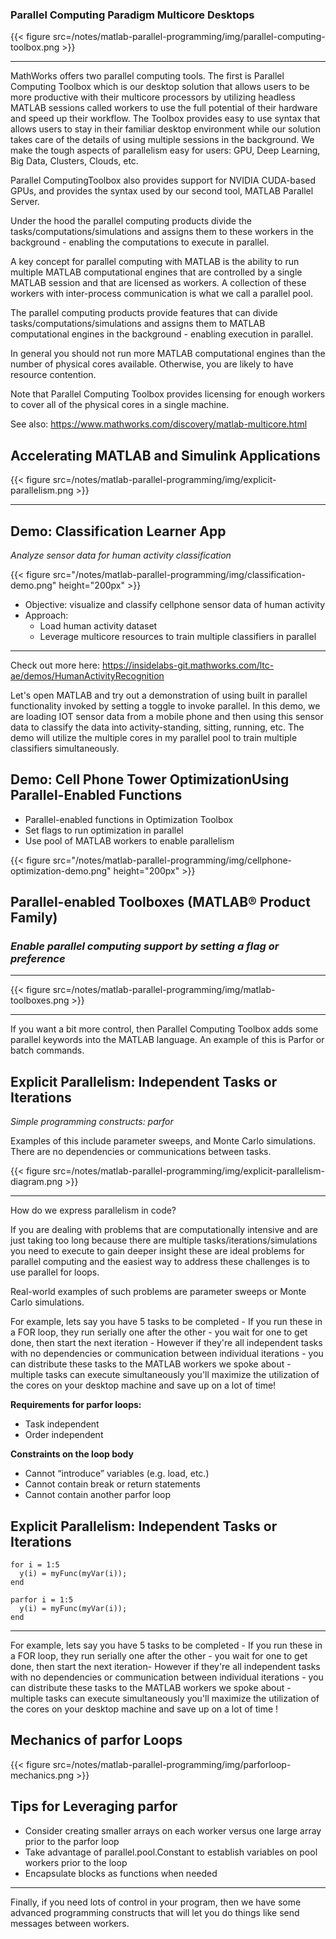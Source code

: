 ### Parallel Computing Paradigm Multicore Desktops

{{< figure src=/notes/matlab-parallel-programming/img/parallel-computing-toolbox.png >}}

---

MathWorks offers two parallel computing tools. The first is Parallel Computing Toolbox which is our desktop solution that allows users to be more productive with their multicore processors by utilizing headless MATLAB sessions called workers to use the full potential of their hardware and speed up their workflow. The Toolbox provides easy to use syntax that allows users to stay in their familiar desktop environment while our solution takes care of the details of using multiple sessions in the background. We make the tough aspects of parallelism easy for users: GPU, Deep Learning, Big Data, Clusters, Clouds, etc.

Parallel ComputingToolbox also provides support for NVIDIA CUDA-based GPUs, and provides the syntax used by our second tool, MATLAB Parallel Server.

Under the hood the parallel computing products divide the tasks/computations/simulations and assigns them to these workers in the background - enabling the computations to execute in parallel.

A key concept for parallel computing with MATLAB is the ability to run multiple MATLAB computational engines that are controlled by a single MATLAB session and that are licensed as workers. A collection of these workers with inter-process communication is what we call a parallel pool. 

The parallel computing products provide features that can divide tasks/computations/simulations and assigns them to MATLAB computational engines in the background - enabling execution in parallel.
 
In general you should not run more MATLAB computational engines than the number of physical cores available.   Otherwise, you are likely to have resource contention.

Note that Parallel Computing Toolbox provides licensing for enough workers to cover all of the physical cores in a single machine.

See also:  https://www.mathworks.com/discovery/matlab-multicore.html 

## Accelerating MATLAB and Simulink Applications

{{< figure src=/notes/matlab-parallel-programming/img/explicit-parallelism.png >}}

---

## Demo: Classification Learner App

*Analyze sensor data for human activity classification*

{{< figure src="/notes/matlab-parallel-programming/img/classification-demo.png" height="200px" >}}

* Objective: visualize and classify cellphone sensor data of human activity
* Approach:
  * Load human activity dataset
  * Leverage multicore resources to train multiple classifiers in parallel

---

Check out more here: https://insidelabs-git.mathworks.com/ltc-ae/demos/HumanActivityRecognition

Let's open MATLAB and try out a demonstration of using built in parallel functionality invoked by setting a toggle to invoke parallel. 
In this demo, we are loading IOT sensor data from a mobile phone and then using this sensor data to classify the data into activity-standing, sitting, running, etc. 
The demo will utilize the multiple cores in my parallel pool to train multiple classifiers simultaneously. 


## Demo: Cell Phone Tower OptimizationUsing Parallel-Enabled Functions

* Parallel-enabled functions in Optimization Toolbox
* Set flags to run optimization in parallel
* Use pool of MATLAB workers to enable parallelism

{{< figure src="/notes/matlab-parallel-programming/img/cellphone-optimization-demo.png" height="200px" >}}

## Parallel-enabled Toolboxes (MATLAB® Product Family)

### *Enable parallel computing support by setting a flag or preference*

---

{{< figure src=/notes/matlab-parallel-programming/img/matlab-toolboxes.png >}}

---


If you want a bit more control, then Parallel Computing Toolbox adds some parallel keywords into the MATLAB language. An example of this is Parfor or batch commands.


## Explicit Parallelism: Independent Tasks or Iterations

*Simple programming constructs: parfor*

Examples of this include parameter sweeps, and Monte Carlo simulations. There are no dependencies or communications between tasks.

{{< figure src=/notes/matlab-parallel-programming/img/explicit-parallelism-diagram.png >}}

---

How do we express parallelism in code?

If you are dealing with problems that are computationally intensive and are just taking too long because there are multiple tasks/iterations/simulations you need to execute to gain deeper insight   these are ideal problems for parallel computing and the easiest way to address these challenges is to use parallel for loops.

Real-world examples of such problems are parameter sweeps or Monte Carlo simulations.

For example, lets say you have 5 tasks to be completed - If you run these in a FOR loop, they run serially one after the other - you wait for one to get done, then start the next iteration - However if they're all independent tasks with no dependencies or communication between individual iterations - you can distribute these tasks to the MATLAB workers we spoke about - multiple tasks can execute simultaneously  you'll maximize the utilization of the cores on your desktop machine and save up on a lot of time!

**Requirements for parfor loops:**
- Task independent
- Order independent

**Constraints on the loop body**
- Cannot “introduce” variables (e.g. load, etc.)
- Cannot contain break or return statements
- Cannot contain another parfor loop

## Explicit Parallelism: Independent Tasks or Iterations

```
for i = 1:5
  y(i) = myFunc(myVar(i));
end
```

```
parfor i = 1:5
  y(i) = myFunc(myVar(i));
end
```
---

For example, lets say you have 5 tasks to be completed - If you run these in a FOR loop, they run serially one after the other - you wait for one to get done, then start the next iteration- However if they're all independent tasks with no dependencies or communication between individual iterations - you can distribute these tasks to the MATLAB workers we spoke about - multiple tasks can execute simultaneously  you'll maximize the utilization of the cores on your desktop machine and save up on a lot of time !

## Mechanics of parfor Loops

{{< figure src=/notes/matlab-parallel-programming/img/parforloop-mechanics.png >}}

## Tips for Leveraging parfor

- Consider creating smaller arrays on each worker versus one large array prior to the parfor loop
- Take advantage of parallel.pool.Constant to establish variables on pool workers prior to the loop
- Encapsulate blocks as functions when needed

---

Finally, if you need lots of control in your program, then we have some advanced programming constructs that will let you do things like send messages between workers.
